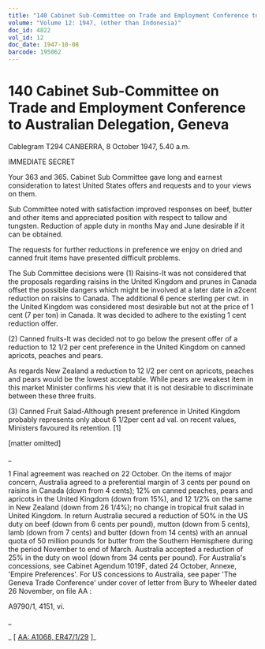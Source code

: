 ```yaml
---
title: "140 Cabinet Sub-Committee on Trade and Employment Conference to Australian Delegation, Geneva"
volume: "Volume 12: 1947, (other than Indonesia)"
doc_id: 4822
vol_id: 12
doc_date: 1947-10-08
barcode: 195062
---
```


# 140 Cabinet Sub-Committee on Trade and Employment Conference to Australian Delegation, Geneva

Cablegram T294 CANBERRA, 8 October 1947, 5.40 a.m.

IMMEDIATE SECRET

Your 363 and 365. Cabinet Sub Committee gave long and earnest consideration to latest United States offers and requests and to your views on them.

Sub Committee noted with satisfaction improved responses on beef, butter and other items and appreciated position with respect to tallow and tungsten. Reduction of apple duty in months May and June desirable if it can be obtained.

The requests for further reductions in preference we enjoy on dried and canned fruit items have presented difficult problems.

The Sub Committee decisions were (1) Raisins-It was not considered that the proposals regarding raisins in the United Kingdom and prunes in Canada offset the possible dangers which might be involved at a later date in a2cent reduction on raisins to Canada. The additional 6 pence sterling per cwt. in the United Kingdom was considered most desirable but not at the price of 1 cent (7 per ton) in Canada. It was decided to adhere to the existing 1 cent reduction offer.

(2) Canned fruits-It was decided not to go below the present offer of a reduction to 12 1/2 per cent preference in the United Kingdom on canned apricots, peaches and pears.

As regards New Zealand a reduction to 12 l/2 per cent on apricots, peaches and pears would be the lowest acceptable. While pears are weakest item in this market Minister confirms his view that it is not desirable to discriminate between these three fruits.

(3) Canned Fruit Salad-Although present preference in United Kingdom probably represents only about 6 1/2per cent ad val. on recent values, Ministers favoured its retention. [1]

[matter omitted]

_

1 Final agreement was reached on 22 October. On the items of major concern, Australia agreed to a preferential margin of 3 cents per pound on raisins in Canada (down from 4 cents); 12% on canned peaches, pears and apricots in the United Kingdom (down from 15%), and 12 1/2% on the same in New Zealand (down from 26 1/4%); no change in tropical fruit salad in United Kingdom. In return Australia secured a reduction of 5O% in the US duty on beef (down from 6 cents per pound), mutton (down from 5 cents), lamb (down from 7 cents) and butter (down from 14 cents) with an annual quota of 50 million pounds for butter from the Southern Hemisphere during the period November to end of March. Australia accepted a reduction of 25% in the duty on wool (down from 34 cents per pound). For Australia's concessions, see Cabinet Agendum 1019F, dated 24 October, Annexe, 'Empire Preferences'. For US concessions to Australia, see paper 'The Geneva Trade Conference' under cover of letter from Bury to Wheeler dated 26 November, on file AA :

A9790/1, 4151, vi.

_

_ [ [AA: A1068, ER47/1/29](http://www.naa.gov.au/cgi-bin/Search?O=I&Number=195062) ]_
